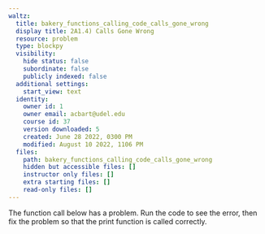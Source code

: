 ```yaml
---
waltz:
  title: bakery_functions_calling_code_calls_gone_wrong
  display title: 2A1.4) Calls Gone Wrong
  resource: problem
  type: blockpy
  visibility:
    hide status: false
    subordinate: false
    publicly indexed: false
  additional settings:
    start_view: text
  identity:
    owner id: 1
    owner email: acbart@udel.edu
    course id: 37
    version downloaded: 5
    created: June 28 2022, 0300 PM
    modified: August 10 2022, 1106 PM
  files:
    path: bakery_functions_calling_code_calls_gone_wrong
    hidden but accessible files: []
    instructor only files: []
    extra starting files: []
    read-only files: []
---
```

The function call below has a problem. Run the code to see the error, then fix the problem so that the print function is called correctly.